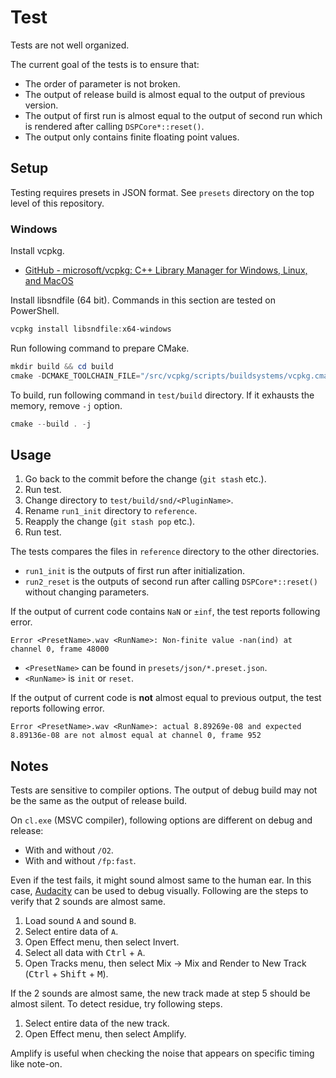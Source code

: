 # Test
Tests are not well organized.

The current goal of the tests is to ensure that:

- The order of parameter is not broken.
- The output of release build is almost equal to the output of previous version.
- The output of first run is almost equal to the output of second run which is rendered after calling `DSPCore*::reset()`.
- The output only contains finite floating point values.

## Setup
Testing requires presets in JSON format. See `presets` directory on the top level of this repository.

### Windows
Install vcpkg.

- [GitHub - microsoft/vcpkg: C++ Library Manager for Windows, Linux, and MacOS](https://github.com/Microsoft/vcpkg)

Install libsndfile (64 bit). Commands in this section are tested on PowerShell.

```ps1
vcpkg install libsndfile:x64-windows
```

Run following command to prepare CMake.

```ps1
mkdir build && cd build
cmake -DCMAKE_TOOLCHAIN_FILE="/src/vcpkg/scripts/buildsystems/vcpkg.cmake" ..
```

To build, run following command in `test/build` directory. If it exhausts the memory, remove `-j` option.

```ps1
cmake --build . -j
```

## Usage
1. Go back to the commit before the change (`git stash` etc.).
2. Run test.
3. Change directory to `test/build/snd/<PluginName>`.
4. Rename `run1_init` directory to `reference`.
5. Reapply the change (`git stash pop` etc.).
6. Run test.

The tests compares the files in `reference` directory to the other directories.

- `run1_init` is the outputs of first run after initialization.
- `run2_reset` is the outputs of second run after calling `DSPCore*::reset()` without changing parameters.

If the output of current code contains `NaN` or `±inf`, the test reports following error.

```
Error <PresetName>.wav <RunName>: Non-finite value -nan(ind) at channel 0, frame 48000
```

- `<PresetName>` can be found in `presets/json/*.preset.json`.
- `<RunName>` is `init` or `reset`.

If the output of current code is **not** almost equal to previous output, the test reports following error.

```
Error <PresetName>.wav <RunName>: actual 8.89269e-08 and expected 8.89136e-08 are not almost equal at channel 0, frame 952
```

## Notes
Tests are sensitive to compiler options. The output of debug build may not be the same as the output of release build.

On `cl.exe` (MSVC compiler), following options are different on debug and release:

- With and without `/O2`.
- With and without `/fp:fast`.

Even if the test fails, it might sound almost same to the human ear. In this case, [Audacity](https://www.audacityteam.org/) can be used to debug visually. Following are the steps to verify that 2 sounds are almost same.

1. Load sound `A` and sound `B`.
2. Select entire data of `A`.
3. Open Effect menu, then select Invert.
4. Select all data with <kbd>Ctrl</kbd> + <kbd>A</kbd>.
5. Open Tracks menu, then select Mix -> Mix and Render to New Track (<kbd>Ctrl</kbd> + <kbd>Shift</kbd> + <kbd>M</kbd>).

If the 2 sounds are almost same, the new track made at step 5 should be almost silent. To detect residue, try following steps.

1. Select entire data of the new track.
2. Open Effect menu, then select Amplify.

Amplify is useful when checking the noise that appears on specific timing like note-on.
